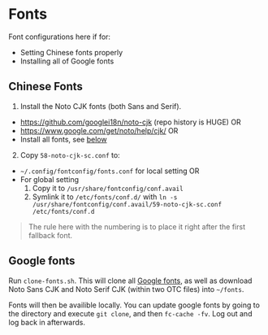 # Fonts

Font configurations here if for:

  - Setting Chinese fonts properly
  - Installing all of Google fonts

## Chinese Fonts

1. Install the Noto CJK fonts (both Sans and Serif).
  - https://github.com/googlei18n/noto-cjk (repo history is HUGE) OR
  - https://www.google.com/get/noto/help/cjk/ OR
  - Install all fonts, see [below](#google-fonts)
2. Copy `58-noto-cjk-sc.conf` to:
  - `~/.config/fontconfig/fonts.conf` for local setting OR
  - For global setting
    1. Copy it to `/usr/share/fontconfig/conf.avail`
    2. Symlink it to `/etc/fonts/conf.d/` with `ln -s /usr/share/fontconfig/conf.avail/59-noto-cjk-sc.conf /etc/fonts/conf.d`

> The rule here with the numbering is to place it right after the first fallback font.

## Google fonts

Run `clone-fonts.sh`. This will clone all [Google fonts](https://github.com/google/fonts), as well as download Noto Sans CJK and Noto Serif CJK (within two OTC files) into `~/fonts`.

Fonts will then be availible locally. You can update google fonts by going to the directory and execute `git clone`, and then `fc-cache -fv`. Log out and log back in afterwards.
